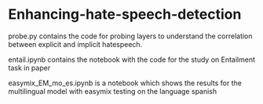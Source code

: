 # Enhancing-hate-speech-detection

probe.py contains the code for probing layers to understand the correlation between explicit and implicit hatespeech.

entail.ipynb contains the notebook with the code for the study on Entailment task in paper

easymix_EM_mo_es.ipynb is a notebook which shows the results for the multilingual model with easymix testing on the language spanish

